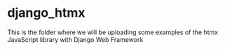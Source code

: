 # django_htmx
This is the folder where we will be uploading some examples of the htmx JavaScript library with Django Web Framework
